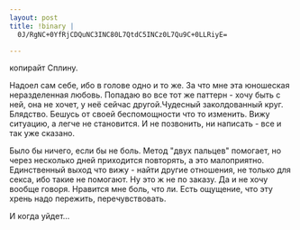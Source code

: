 ```yaml
--- 
layout: post
title: !binary |
  0J/RgNC+0YfRjCDQuNC3INC80L7QtdC5INCz0L7Qu9C+0LLRiyE=

---
```

копирайт Сплину.

Надоел сам себе, ибо в голове одно и то же. За что мне эта юношеская неразделенная любовь. Попадаю во все тот же паттерн - хочу быть с ней, она не хочет, у неё сейчас другой.Чудесный заколдованный круг. Блядство. Бешусь от своей беспомощности что то изменить. Вижу ситуацию, а легче не становится. И не позвонить, ни написать - все и так уже сказано.

Было бы ничего, если бы не боль. Метод "двух пальцев" помогает, но через несколько дней приходится повторять, а это малоприятно. Единственный выход что вижу - найти другие отношения, не только для секса, ибо такие не помогают. Ну это ж не по заказу. Да и не хочу вообще говоря. Нравится мне боль, что ли. Есть ощущение, что эту хрень надо пережить, перечувствовать.

И когда уйдет...
